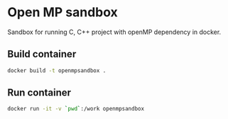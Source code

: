 # Open MP sandbox
Sandbox for running C, C++ project with openMP dependency in docker.

## Build container
```bash
docker build -t openmpsandbox .
```

## Run container
```bash
docker run -it -v `pwd`:/work openmpsandbox 
```